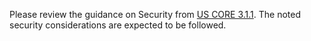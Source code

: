 Please review the guidance on Security from [US CORE 3.1.1](http://hl7.org/fhir/us/core/STU6.1/security.html). The noted security considerations are expected to be followed.